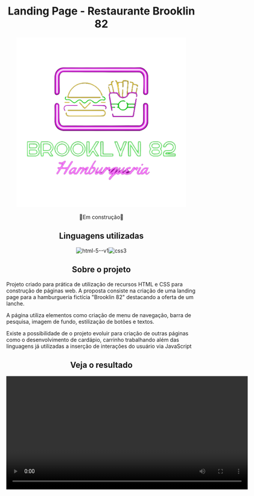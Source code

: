 <h1 align="center">Landing Page - Restaurante Brooklin 82</h1>

<p align="center"> <img src="https://github.com/TheV1k/hamburgueria-brooklin-82/blob/main/img/logo.png"></p>

<p align="center">🚧Em construção🚧</p>

<h2 align="center">Linguagens utilizadas</h2>

<p align="center"><img width="48" height="48" src="https://img.icons8.com/color/48/html-5--v1.png" alt="html-5--v1"/><img width="48" height="48" src="https://img.icons8.com/fluency/48/css3.png" alt="css3"/></p>


<h2 align="center"> Sobre o projeto </h2>

<p>Projeto criado para prática de utilização de recursos HTML e CSS para construção de páginas web. A proposta consiste na criação de uma landing page para a hamburgueria fictícia "Brooklin 82" destacando a oferta de um lanche.</p>

<p>A página utiliza elementos como criação de menu de navegação, barra de pesquisa, imagem de fundo, estilização de botões e textos. </p>

<p>Existe a possibilidade de o projeto evoluir para criação de outras páginas como o desenvolvimento de cardápio, carrinho trabalhando além das linguagens já utilizadas a inserção de interações do usuário via JavaScript</p>

<h2 align="center">Veja o resultado</h2>

<video width="640" height="300" src="https://www.loom.com/embed/cd235b324b7e4b49b07d4990506de436?sid=2d06f449-7b02-4667-a466-1ea493929a25">

<p align="center"><a href="https://hamburgueria-brooklin-82.vercel.app/">Clique aqui</a></p>

<h2 align="center">Autor</h2>

<p align="center"><img align="center" src="https://github.com/TheV1k/hamburgueria-brooklin-82/blob/main/img/victor.jpeg" style="width:25%" ></p>

<p align= "center"><a href="https://www.linkedin.com/in/victor-moreira-ramos-2b91b479/">Victor Moreira Ramos</a></p>









